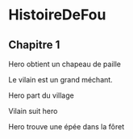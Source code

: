 # HistoireDeFou
## Chapitre 1
Hero obtient un chapeau de paille

Le vilain est un grand méchant.

Hero part du village

Vilain suit hero

Hero trouve une épée dans la fôret

